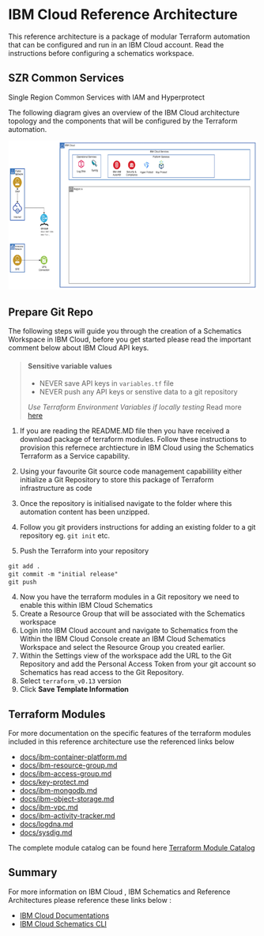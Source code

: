 # IBM Cloud Reference Architecture

This reference architecture is a package of modular Terraform automation that can be configured and run in an IBM Cloud account. Read the instructions before configuring a schematics workspace.

## SZR Common Services

Single Region Common Services with IAM and Hyperprotect

The following diagram gives an overview of the IBM Cloud architecture topology and the components that will be configured by the Terraform automation.

![Reference Diagram](./initial.png)

## Prepare Git Repo

The following steps will guide you through the creation of a Schematics Workspace in IBM Cloud, before you get started please read the important comment below about IBM Cloud API keys.

> #### Sensitive variable values
>
> - NEVER save API keys in `variables.tf` file
> - NEVER push any API keys or senstive data to a git repository
>
>  *Use Terraform Environment Variables if locally testing* Read more [here](https://www.terraform.io/docs/language/values/variables.html#environment-variables)

1. If you are reading the README.MD file then you have received a download package of terraform modules. Follow these instructions to provision this refernece archtiecture in IBM Cloud using the Schematics Terraform as a Service capability.

2. Using your favourite Git source code management capabilility either initialize a Git Repository to store this package of Terraform infrastructure as code
3. Once the repository is initialised navigate to the folder where this automation content has been unzipped.
4. Follow you git providers instructions for adding an existing folder to a git repository eg. `git init` etc.

3. Push the Terraform into your repository

```
git add .
git commit -m "initial release"
git push
```

4. Now you have the terraform modules in a Git repository we need to enable this within IBM Cloud Schematics
4. Create a Resource Group that will be associated with the Schematics workspace
5. Login into IBM Cloud account and navigate to Schematics from the Within the IBM Cloud Console create an IBM Cloud Schematics Workspace and select the Resource Group you created earlier.
6. Within the Settings view of the workspace add the URL to the Git Repository and add the Personal Access Token from your git account so Schematics has read access to the Git Repository.
7. Select `terraform_v0.13` version
8. Click **Save Template Information**

## Terraform Modules

For more documentation on the specific features of the terraform modules included in this reference architecture use the referenced links below

- [docs/ibm-container-platform.md](docs/ibm-container-platform.md)
- [docs/ibm-resource-group.md](docs/ibm-resource-group.md)
- [docs/ibm-access-group.md](docs/ibm-access-group.md)
- [docs/key-protect.md](docs/key-protect.md)
- [docs/ibm-mongodb.md](docs/ibm-mongodb.md)
- [docs/ibm-object-storage.md](docs/ibm-object-storage.md)
- [docs/ibm-vpc.md](docs/ibm-vpc.md)
- [docs/ibm-activity-tracker.md](docs/ibm-activity-tracker.md)
- [docs/logdna.md](docs/logdna.md)
- [docs/sysdig.md](docs/sysdig.md)


The complete module catalog can be found here [Terraform Module Catalog](https://github.com/cloud-native-toolkit/garage-terraform-modules/blob/main/MODULES.md)


## Summary

For more information on IBM Cloud , IBM Schematics and Reference Architectures please reference these links below :


- [IBM Cloud Documentations](https://cloud.ibm.com/docs)
- [IBM Cloud Schematics CLI](https://cloud.ibm.com/docs/schematics?topic=schematics-schematics-cli-reference)

